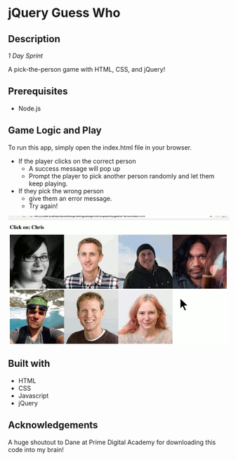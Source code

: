 # jQuery Guess Who

## Description
_1 Day Sprint_

A pick-the-person game with HTML, CSS, and jQuery!

## Prerequisites

- Node.js

## Game Logic and Play

To run this app, simply open the index.html file in your browser.

- If the player clicks on the correct person
    - A success message will pop up
    - Prompt the player to pick another person randomly and let them keep playing.
- If they pick the wrong person
    - give them an error message.
    -  Try again!

![example.gif](example.gif)

## Built with

- HTML
- CSS
- Javascript
- jQuery

## Acknowledgements

A huge shoutout to Dane at Prime Digital Academy for downloading this code into my brain!
